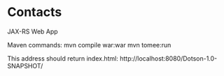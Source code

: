# Contacts
JAX-RS Web App

Maven commands:
mvn compile war:war
mvn tomee:run

This address should return index.html:
http://localhost:8080/Dotson-1.0-SNAPSHOT/